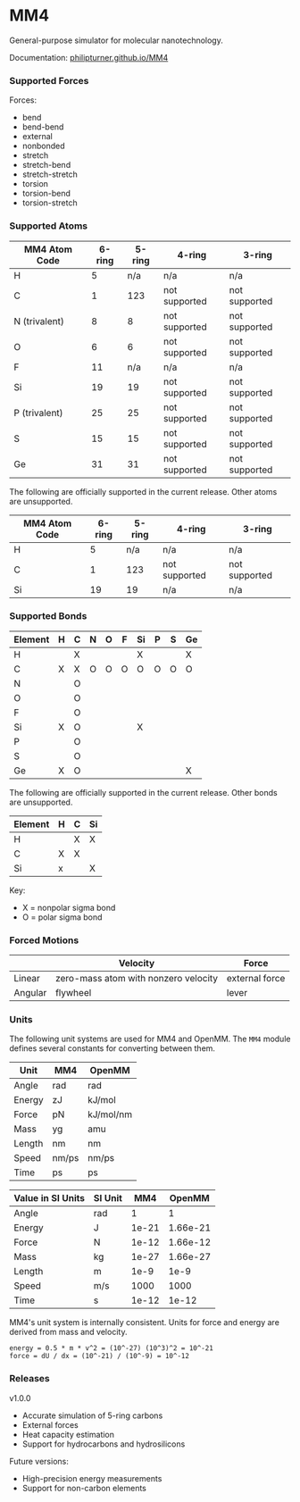 # MM4

General-purpose simulator for molecular nanotechnology.

Documentation: [philipturner.github.io/MM4](https://philipturner.github.io/MM4)

### Supported Forces

Forces:
- bend
- bend-bend
- external
- nonbonded
- stretch
- stretch-bend
- stretch-stretch
- torsion
- torsion-bend
- torsion-stretch

### Supported Atoms

| MM4 Atom Code | 6-ring | 5-ring | 4-ring | 3-ring |
| - | - | - | - | - |
| H             | 5   | n/a | n/a           | n/a           |
| C             | 1   | 123 | not supported | not supported |
| N (trivalent) | 8   | 8   | not supported | not supported |
| O             | 6   | 6   | not supported | not supported |
| F             | 11  | n/a | n/a           | n/a           |
| Si            | 19  | 19  | not supported | not supported |
| P (trivalent) | 25  | 25  | not supported | not supported |
| S             | 15  | 15  | not supported | not supported |
| Ge            | 31  | 31  | not supported | not supported |

The following are officially supported in the current release. Other atoms are unsupported.

| MM4 Atom Code | 6-ring | 5-ring | 4-ring | 3-ring |
| - | - | - | - | - |
| H             | 5   | n/a | n/a           | n/a           |
| C             | 1   | 123 | not supported | not supported |
| Si            | 19  | 19  | n/a           | n/a           |

### Supported Bonds

| Element | H | C | N | O | F | Si | P | S | Ge |
| ------- | - | - | - | - | - | - | - | - | - |
| H       |   | X |   |   |   | X |   |   | X |
| C       | X | X | O | O | O | O | O | O | O |
| N       |   | O |   |   |   |   |   |   |   |
| O       |   | O |   |   |   |   |   |   |   |
| F       |   | O |   |   |   |   |   |   |   |
| Si      | X | O |   |   |   | X |   |   |   |
| P       |   | O |   |   |   |   |   |   |   |
| S       |   | O |   |   |   |   |   |   |   |
| Ge      | X | O |   |   |   |   |   |   | X |

The following are officially supported in the current release. Other bonds are unsupported.

| Element | H | C | Si |
| ------- | - | - | - |
| H       |   | X | X |
| C       | X | X |   |
| Si      | x |   | X |

Key:
- X = nonpolar sigma bond
- O = polar sigma bond

### Forced Motions

|         | Velocity | Force |
| ------- | -------- | ------|
| Linear  | zero-mass atom with nonzero velocity | external force |
| Angular | flywheel | lever |

### Units

The following unit systems are used for MM4 and OpenMM. The `MM4` module defines several constants for converting between them.

| Unit   | MM4   | OpenMM    |
| ------ | ----- | --------- |
| Angle  | rad   | rad       |
| Energy | zJ    | kJ/mol    |
| Force  | pN    | kJ/mol/nm |
| Mass   | yg    | amu       |
| Length | nm    | nm        |
| Speed  | nm/ps | nm/ps     |
| Time   | ps    | ps        |

| Value in SI Units | SI Unit | MM4   | OpenMM    |
| ----------------- | ------- | ----- | --------- |
| Angle             | rad     | 1     | 1         |
| Energy            | J       | 1e-21 | 1.66e-21  |
| Force             | N       | 1e-12 | 1.66e-12  |
| Mass              | kg      | 1e-27 | 1.66e-27  |
| Length            | m       | 1e-9  | 1e-9      |
| Speed             | m/s     | 1000  | 1000      |
| Time              | s       | 1e-12 | 1e-12     |

MM4's unit system is internally consistent. Units for force and energy are derived from mass and velocity.

```
energy = 0.5 * m * v^2 = (10^-27) (10^3)^2 = 10^-21
force = dU / dx = (10^-21) / (10^-9) = 10^-12
```

### Releases

v1.0.0
- Accurate simulation of 5-ring carbons
- External forces
- Heat capacity estimation
- Support for hydrocarbons and hydrosilicons

Future versions:
- High-precision energy measurements
- Support for non-carbon elements
